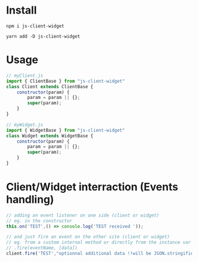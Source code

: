 # Install

```/bash
npm i js-client-widget
```

```/bash
yarn add -D js-client-widget
```

# Usage

```js
// myClient.js
import { ClientBase } from "js-client-widget"
class Client extends ClientBase {
	constructor(param) {
		param = param || {};
		super(param);
	}
}
```

```js
// myWidget.js
import { WidgetBase } from "js-client-widget"
class Widget extends WidgetBase {
	constructor(param) {
		param = param || {};
		super(param);
	}
}
```

# Client/Widget interraction (Events handling)

```js
// adding an event listener on one side (client or widget)
// eg. in the constructor
this.on('TEST',() => console.log('TEST received '));
```

```js
// and just fire an event on the other site (client or widget)
// eg. from a custom internal method or directly from the instance var using the .fire() method
// .fire(eventName, [data])
client.fire('TEST',"optionnal additional data !!will be JSON.stringified!!");
```